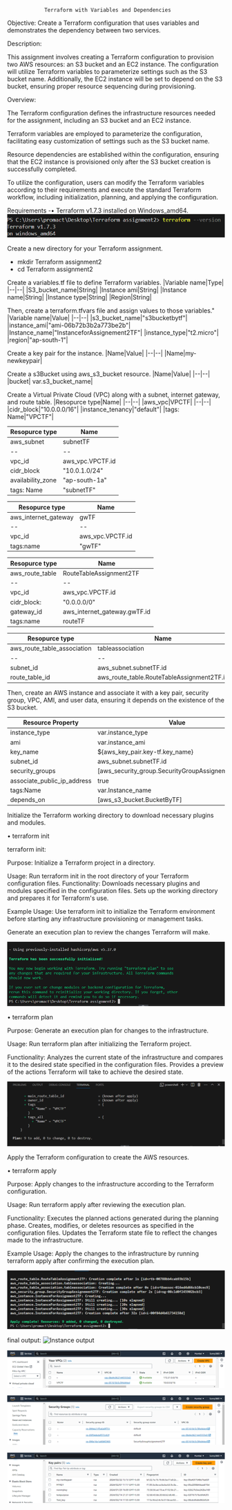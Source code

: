                 Terraform with Variables and Dependencies

Objective: Create a Terraform configuration that uses variables and demonstrates the dependency between two services.

Description:

This assignment involves creating a Terraform configuration to provision two AWS resources: an S3 bucket and an EC2 instance. The configuration will utilize Terraform variables to parameterize settings such as the S3 bucket name. Additionally, the EC2 instance will be set to depend on the S3 bucket, ensuring proper resource sequencing during provisioning.

Overview:

The Terraform configuration defines the infrastructure resources needed for the assignment, including an S3 bucket and an EC2 instance.

Terraform variables are employed to parameterize the configuration, facilitating easy customization of settings such as the S3 bucket name.

Resource dependencies are established within the configuration, ensuring that the EC2 instance is provisioned only after the S3 bucket creation is successfully completed.

To utilize the configuration, users can modify the Terraform variables according to their requirements and execute the standard Terraform workflow, including initialization, planning, and applying the configuration.


Requirements -• Terraform v1.7.3 installed on Windows_amd64.
![terraform version](./Images/image.png)

Create a new directory for your Terraform assignment.
-	mkdir Terraform assignment2
-	cd Terraform assignment2

Create a variables.tf file to define Terraform variables.
|Variable name|Type|
|--|--|
|S3_bucket_name|String|
|Instance ami|String|
|Instance name|String|
|Instance type|String|
|Region|String|

Then, create a terraform.tfvars file and assign values to those variables."
|Variable name|Value|
|--|--|
|s3_bucket_name|"s3bucketbytf"|
|instance_ami|"ami-06b72b3b2a773be2b"|
|Instance_name|"InstanceforAssignement2TF"|
|instance_type|"t2.micro"|
|region|"ap-south-1"|

Create a key pair for the instance.
|Name|Value|
|--|--|
|Name|my-newkeypair|

Create a s3Bucket using aws_s3_bucket resource.
|Name|Value|
|--|--|
|bucket| var.s3_bucket_name|


Create a Virtual Private Cloud (VPC) along with a subnet, internet gateway, and route table.
|Resopurce type|Name|
|--|--|
|aws_vpc|VPCTF|
|--|--|
|cidr_block|"10.0.0.0/16"|
|instance_tenancy|"default"|
|tags: Name|"VPCTF"|

|Resopurce type|Name|
|--|--|
|aws_subnet|subnetTF|
|--|--|
|vpc_id|aws_vpc.VPCTF.id|
|cidr_block|"10.0.1.0/24"|
|availability_zone| "ap-south-1a"|
|tags: Name|"subnetTF"|

|Resopurce type|Name|
|--|--|
|aws_internet_gateway|gwTF|
|--|--|
|vpc_id|aws_vpc.VPCTF.id|
|tags:name|"gwTF"|


|Resopurce type|Name|
|--|--|
|aws_route_table|RouteTableAssignment2TF|
|--|--|
|vpc_id|aws_vpc.VPCTF.id|
|cidr_block:|"0.0.0.0/0"|
|gateway_id|aws_internet_gateway.gwTF.id|
|tags:name|routeTF|

|Resopurce type|Name|
|--|--|
|aws_route_table_association|tableassociation|
|--|--|
|subnet_id|aws_subnet.subnetTF.id|
|route_table_id|aws_route_table.RouteTableAssignment2TF.id|


Then, create an AWS instance and associate it with a key pair, security group, VPC, AMI, and user data, ensuring it depends on the existence of the S3 bucket.

|Resource Property|Value|
|--|--|
|instance_type|var.instance_type|
|ami|var.instance_ami|
|key_name|${aws_key_pair.key-tf.key_name}|
|subnet_id|aws_subnet.subnetTF.id|
|security_groups|[aws_security_group.SecurityGroupAssignement2TF.id]|
|associate_public_ip_address|true|
|tags:Name |var.Instance_name|
|depends_on|[aws_s3_bucket.BucketByTF]|

Initialize the Terraform working directory to download necessary plugins and modules.

•	terraform init

terraform init:

Purpose: Initialize a Terraform project in a directory.

Usage: Run terraform init in the root directory of your Terraform configuration files.
Functionality: Downloads necessary plugins and modules specified in the configuration files. Sets up the working directory and prepares it for Terraform's use.

Example Usage: Use terraform init to initialize the Terraform environment before starting any infrastructure provisioning or management tasks.

Generate an execution plan to review the changes Terraform will make.

![Terraform init command](./Images/image7.png)

•	terraform plan

Purpose: Generate an execution plan for changes to the infrastructure.

Usage: Run terraform plan after initializing the Terraform project.

Functionality: Analyzes the current state of the infrastructure and compares it to the desired state specified in the configuration files. Provides a preview of the actions Terraform will take to achieve the desired state.

![Terraform aplly command](./Images/image-1.png)

Apply the Terraform configuration to create the AWS resources.

•	terraform apply

Purpose: Apply changes to the infrastructure according to the Terraform configuration.

Usage: Run terraform apply after reviewing the execution plan.

Functionality: Executes the planned actions generated during the planning phase. Creates, modifies, or deletes resources as specified in the configuration files. Updates the Terraform state file to reflect the changes made to the infrastructure.

Example Usage: Apply the changes to the infrastructure by running terraform apply after confirming the execution plan.

![Terraform apply command](./Images/image-2.png)

final output:
![Instance output](./Iamges/image-3.png)

![VPC ](./Images/image-4.png)

![security group](./Images/image-5.png)

![Key pair](./Images/image-6.png)

